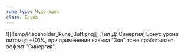 ```yaml
---
rune_type: Чудо-ящер
class: Друид
---
```

![[Temp/Placeholder_Rune_Buff.png]]
[Тип Д: Синергия] Бонус урона питомца +{0}%, при применении навыка "Зов" тоже срабатывает эффект "Синергия".
